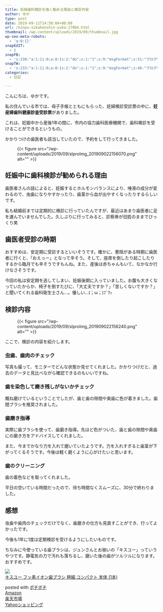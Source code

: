 ```yaml
---
title: 妊婦歯科検診を強く勧める理由と検診内容
author: ゆか
type: post
date: 2019-09-11T14:58:04+00:00
url: /ninpu-sikakenshin-yuka-17084.html
thumbnail: /wp-content/uploads/2019/09/thumbnail.jpg
wp-seo-meta-robots:
  - 'a:0:{}'
snapEdIT:
  - 1
snapFB:
  - 's:238:"a:1:{i:0;a:8:{s:2:"do";s:1:"1";s:9:"msgFormat";s:51:"ブログを更新しました！%TITLE% %SITENAME%";s:8:"postType";s:1:"A";s:9:"isAutoImg";s:1:"A";s:8:"imgToUse";s:0:"";s:9:"isAutoURL";s:1:"A";s:8:"urlToUse";s:0:"";s:4:"doFB";i:0;}}";'
snapTW:
  - 's:233:"a:1:{i:0;a:8:{s:2:"do";s:1:"1";s:9:"msgFormat";s:46:"ブログを更新しました: %TITLE%  %URL%";s:8:"attchImg";s:1:"1";s:9:"isAutoImg";s:1:"A";s:8:"imgToUse";s:0:"";s:9:"isAutoURL";s:1:"A";s:8:"urlToUse";s:0:"";s:4:"doTW";i:0;}}";'
categories:
  - 日記

---
```

 

こんにちは、ゆかです。

私の住んでいる市では、母子手帳とともにもらった、妊婦検診受診票の中に、**妊産婦歯科健康診査受診票**がありました。

これは、妊娠中から産後1年の間に、市内の協力歯科医療機関で、歯科検診を受けることができるというもの。

かかりつけの歯医者も該当していたので、予約をして行ってきました。
<figure class="wp-block-image">

{{< figure src="/wp-content/uploads/2019/09/slproImg_201909022156070.png" alt="" >}} </figure> <!--more-->

## 妊娠中に歯科検診が勧められる理由

歯医者さんの話によると、妊娠するとホルモンバランスにより、唾液の成分が変わるので、虫歯になりやすかったり、歯茎から血が出やすくなったりするらしいです。

私も結婚前までは定期的に検診に行っていたんですが、最近はあまり歯医者に足を運んでいませんでした。久しぶりに行ってみると、診察券が旧姓のままでびっくり笑

## 歯医者受診の時期

おすすめは、安定期に受診するといいそうです。確かに、悪阻がある時期に歯医者に行くと、「おえっー」となって辛そう。そして、座席を倒したり起こしたりするから臨月でも辛そうですもんね。また、産後は赤ちゃんもいて、なかなか行けなさそうです。

今回の私は安定期を逃してしまい、妊娠後期に入っていました。お腹も大きくなっていたからか、椅子を倒すたびに、「大丈夫ですか？」「苦しくないですか？」と聞いてくれる歯科衛生士さん…。優しい…(；ω；)ﾌﾞﾜｯ

## 検診内容
<figure class="wp-block-image">

{{< figure src="/wp-content/uploads/2019/09/slproImg_201909022156240.png" alt="" >}} </figure> 

ここで、検診の内容を紹介します。

### 虫歯、歯肉のチェック

写真も撮って、モニターでどんな状態か見せてくれました。かかりつけだと、過去のデータと見比べながら確認できるのもいいですね。

### 歯を染色して磨き残しがないかチェック

概ね磨けているということでしたが、歯と歯の隙間や奥歯に色が着きました。歯間ブラシを推奨されました。

### 歯磨き指導

実際に歯ブラシを使って、歯磨き指導。先ほど色がついた、歯と歯の隙間や奥歯にの磨き方をアドバイスしてくれました。

また、今までかなり力を入れて磨いていたようです。力を入れすぎると歯茎が下がってくるそうです。今後は軽く磨くように心がけたいと思います。

### 歯のクリーニング

歯の着色などを取ってくれました。

平日の空いている時間だったので、待ち時間なくスムーズに、30分で終わりました。

## 感想

虫歯や歯肉のチェックだけでなく、歯磨きの仕方も見直すことができ、行ってよかったです。

今後も1年に1度は定期検診を受けるようにしたいものです。

ちなみに今使っている歯ブラシは、ジュンさんとお揃いの「キスユー」っていうやつです。静電気の力で汚れも落ちるし、磨いた後の歯がツルツルになります。おすすめです。

<div class="cstmreba">
  <div class="kaerebalink-box">
    <div class="kaerebalink-image">
      <a href="https://www.amazon.co.jp/%E3%82%AD%E3%82%B9%E3%83%A6%E3%83%BC-%E3%83%95%E3%83%83%E7%B4%A0%E3%82%A4%E3%82%AA%E3%83%B3%E6%AD%AF%E3%83%96%E3%83%A9%E3%82%B7-%E6%A5%B5%E7%B4%B0-%E3%82%B3%E3%83%B3%E3%83%91%E3%82%AF%E3%83%88-%E6%9C%AC%E4%BD%93/dp/B01I191WFS?psc=1&#038;SubscriptionId=AKIAIGGQ4QGQY6L2RH4A&#038;tag=jun3010me-22&#038;linkCode=xm2&#038;camp=2025&#038;creative=165953&#038;creativeASIN=B01I191WFS" target="_blank"  rel="noopener noreferrer"><img decoding="async" src="https://images-fe.ssl-images-amazon.com/images/I/41AGBCiw6RL._SL160_.jpg" style="border: none;" /></a>
    </div>
    <div class="kaerebalink-info">
      <div class="kaerebalink-name">
        <a href="https://www.amazon.co.jp/%E3%82%AD%E3%82%B9%E3%83%A6%E3%83%BC-%E3%83%95%E3%83%83%E7%B4%A0%E3%82%A4%E3%82%AA%E3%83%B3%E6%AD%AF%E3%83%96%E3%83%A9%E3%82%B7-%E6%A5%B5%E7%B4%B0-%E3%82%B3%E3%83%B3%E3%83%91%E3%82%AF%E3%83%88-%E6%9C%AC%E4%BD%93/dp/B01I191WFS?psc=1&#038;SubscriptionId=AKIAIGGQ4QGQY6L2RH4A&#038;tag=jun3010me-22&#038;linkCode=xm2&#038;camp=2025&#038;creative=165953&#038;creativeASIN=B01I191WFS" target="_blank"  rel="noopener noreferrer">キスユー フッ素イオン歯ブラシ 極細 コンパクト 本体 (1本)</a></p>
        <div class="kaerebalink-powered-date">
          posted with <a href="http://jun3010.me/" rel="nofollow noopener noreferrer" target="_blank">ポチポチ</a>
        </div>
      </div>
      <div class="kaerebalink-link1">
        <div class="shoplinkamazon">
          <a href="https://www.amazon.co.jp/gp/search?keywords=キスユー&#038;tag=jun3010me-22" target="_blank"  rel="noopener noreferrer">Amazon</a>
        </div>
        <div class="shoplinkrakuten">
          <a href="https://hb.afl.rakuten.co.jp/hgc/10ef1d94.c90f9829.10ef1d95.53606a39/?pc=https%3A%2F%2Fsearch.rakuten.co.jp%2Fsearch%2Fmall%2Fキスユー%2F-%2Ff.1-p.1-s.1-sf.0-st.A-v.2%3Fx%3D0%26scid%3Daf_ich_link_urltxt%26m%3Dhttp%3A%2F%2Fm.rakuten.co.jp%2F" target="_blank"  rel="noopener noreferrer">楽天市場</a>
        </div>
        <div class="shoplinkyahoo">
          <a href="https://ck.jp.ap.valuecommerce.com/servlet/referral?sid=3040825&#038;pid=884909937&#038;vc_url=http%3A%2F%2Fsearch.shopping.yahoo.co.jp%2Fsearch%3Fp%3Dキスユー;vcptn=kaereba" target="_blank"  rel="noopener noreferrer">Yahooショッピング<img decoding="async" loading="lazy" src="//ad.jp.ap.valuecommerce.com/servlet/gifbanner?sid=3040825&#038;pid=884909937" height="1" width="1" border="0" /></a>
        </div>
      </div>
    </div>
    <div class="booklink-footer">
    </div>
  </div>
</div>